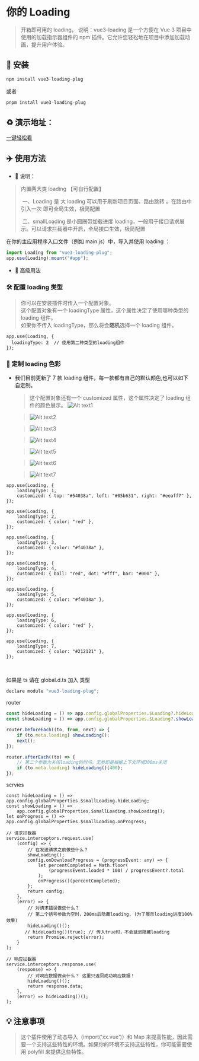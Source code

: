# 你的 Loading

> 开箱即可用的 loading，
> 说明：vue3-loading 是一个方便在 Vue 3 项目中使用的加载指示器组件的 npm 插件。它允许您轻松地在项目中添加加载动画，提升用户体验。

## 🤖 安装

```javascript
npm install vue3-loading-plug
```

或者

```javascript
pnpm install vue3-loading-plug
```

## ♻️ 演示地址：

[一键轻松看](http://project.webcats.cn/bx/43924/16191)

## ✈️ 使用方法

- 📒 说明：

> 内置两大类 loading 【可自行配置】
>
> ​ 一、Loading 是 大 loading 可以用于刷新项目页面、路由跳转 。在路由中引入一次 即可全局生效，极简配置
>
> ​ 二、smallLoading 是小圆圈带加载进度 loading，一般用于接口请求展示。可以请求拦截器中开启，全局接口生效，极简配置

在你的主应用程序入口文件（例如 main.js）中，导入并使用 loading ：

```javascript
import Loading from "vue3-loading-plug";
app.use(Loading).mount("#app");
```

- 🤖 高级用法

### 🛠️ 配置 loading 类型

> 你可以在安装插件时传入一个配置对象。<br />
> 这个配置对象有一个 loadingType 属性，这个属性决定了使用哪种类型的 loading 组件。<br />
> 如果你不传入 loadingType，那么将会**随机**选择一个 loading 组件。

```js{2}
app.use(Loading, {
  loadingType: 2  // 使用第二种类型的loading组件
});
```

### 🎲 定制 loading 色彩

- 我们目前更新了 7 款 loading 组件，每一款都有自己的默认颜色,也可以如下自定制。

  > 这个配置对象还有一个 customized 属性，这个属性决定了 loading 组件的颜色展示。
  > ![Alt text1](/image-1.png)

  > ![Alt text2](/image-2.png)

  > ![Alt text3](/image-3.png)

  > ![Alt text4](/image-4.png)

  > ![Alt text5](/image-5.png)

  > ![Alt text6](/image-6.png)

  > ![Alt text7](/image-7.png)

```js{3}
app.use(Loading, {
	loadingType: 1,
	customized: { top: "#54038a", left: "#05b631", right: "#eeaff7" },
});
```

```js{3}
app.use(Loading, {
	loadingType: 2,
	customized: { color: "red" },
});
```

```js{3}
app.use(Loading, {
	loadingType: 3,
	customized: { color: "#f4038a" },
});
```

```js{3}
app.use(Loading, {
	loadingType: 4,
	customized: { ball: "red", dot: "#fff", bar: "#000" },
});
```

```js{3}
app.use(Loading, {
	loadingType: 5,
	customized: { color: "#f4038a" },
});
```

```js{3}
app.use(Loading, {
	loadingType: 6,
	customized: { color: "red" },
});
```

```js{3}
app.use(Loading, {
	loadingType: 7,
	customized: { color: "#212121" },
});
```

<br />

如果是 ts 请在 global.d.ts 加入 类型

```javascript
declare module "vue3-loading-plug";
```

router

```javascript
const hideLoading = () => app.config.globalProperties.$Loading?.hideLoading;
const showLoading = () => app.config.globalProperties.$Loading?.showLoading();

router.beforeEach((to, from, next) => {
	if (to.meta.loading) showLoading();
	next();
});

router.afterEach((to) => {
	// 第二个参数为关闭loading的时间，无参即是根据上下文环境300ms关闭
	if (to.meta.loading) hideLoading()(400);
});
```

scrvies

```javascript{1-4,10-16,22,32,35}
const hideLoading = () => app.config.globalProperties.$smallLoading.hideLoading;
const showLoading = () =>
	app.config.globalProperties.$smallLoading.showLoading();
let onProgress = () => app.config.globalProperties.$smallLoading.onProgress;

// 请求拦截器
service.interceptors.request.use(
	(config) => {
		// 在发送请求之前做些什么？
		showLoading();
		config.onDownloadProgress = (progressEvent: any) => {
			let percentCompleted = Math.floor(
				(progressEvent.loaded * 100) / progressEvent?.total
			);
			onProgress()(percentCompleted);
		};
		return config;
	},
	(error) => {
		// 对请求错误做些什么？
		// 第二个括号参数为空时，200ms后隐藏loading, (为了展示loading进度100%效果)
		hideLoading()();
       // hideLoading()(true); // 传入true时，不会延迟隐藏loading
		return Promise.reject(error);
	}
);

// 响应拦截器
service.interceptors.response.use(
	(response) => {
		// 对响应数据做点什么？ 这里只返回成功响应数据！
		hideLoading()();
		return response.data;
	},
	(error) => hideLoading()();
);
```

## 💡 注意事项

> 这个插件使用了动态导入（import('xx.vue')）和 Map 来提高性能，因此需要一个支持这些特性的环境。如果你的环境不支持这些特性，你可能需要使用 polyfill 来提供这些特性。
